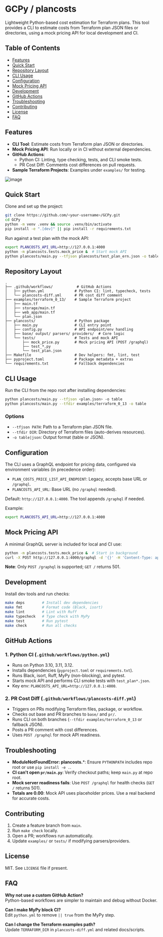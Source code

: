 # GCPy / plancosts

Lightweight Python-based cost estimation for Terraform plans. This tool provides a CLI to estimate costs from Terraform plan JSON files or directories, using a mock pricing API for local development and CI.

## Table of Contents
- [Features](#features)
- [Quick Start](#quick-start)
- [Repository Layout](#repository-layout)
- [CLI Usage](#cli-usage)
- [Configuration](#configuration)
- [Mock Pricing API](#mock-pricing-api)
- [Development](#development)
- [GitHub Actions](#github-actions)
- [Troubleshooting](#troubleshooting)
- [Contributing](#contributing)
- [License](#license)
- [FAQ](#faq)

## Features
- **CLI Tool**: Estimate costs from Terraform plan JSON or directories.
- **Mock Pricing API**: Run locally or in CI without external dependencies.
- **GitHub Actions**:
  - Python CI: Linting, type checking, tests, and CLI smoke tests.
  - PR Cost Diff: Comments cost differences on pull requests.
- **Sample Terraform Projects**: Examples under `examples/` for testing.

![image](https://i.imgur.com/MO3dUsB.png)

## Quick Start
Clone and set up the project:

```bash
git clone https://github.com/<your-username>/GCPy.git
cd GCPy
python -m venv .venv && source .venv/bin/activate
pip install -e ".[dev]" || pip install -r requirements.txt
```

Run against a test plan with the mock API:

```bash
export PLANCOSTS_API_URL=http://127.0.0.1:4000
python -m plancosts.tests.mock_price &  # Start mock API
python plancosts/main.py --tfjson plancosts/test_plan_ern.json -o table
```

## Repository Layout
```
.
├── .github/workflows/           # GitHub Actions
│   ├── python.yml              # Python CI: lint, typecheck, tests
│   └── plancosts-diff.yml      # PR cost diff comment
├── examples/terraform_0_13/    # Sample Terraform project
│   ├── main.tf
│   ├── storage/main.tf
│   ├── web_app/main.tf
│   └── plan.json
├── plancosts/                  # Python package
│   ├── main.py                 # CLI entry point
│   ├── config.py               # API endpoint/env handling
│   ├── base/ output/ parsers/ providers/  # Core logic
│   └── tests/                  # Tests and mock API
│       ├── mock_price.py       # Mock pricing API (POST /graphql)
│       ├── test_*.py
│       └── test_plan.json
├── Makefile                    # Dev helpers: fmt, lint, test
├── pyproject.toml              # Package metadata + extras
└── requirements.txt            # Fallback dependencies
```

## CLI Usage
Run the CLI from the repo root after installing dependencies:

```bash
python plancosts/main.py --tfjson <plan.json> -o table
python plancosts/main.py --tfdir examples/terraform_0_13 -o table
```

### Options
- `--tfjson PATH`: Path to a Terraform plan JSON file.
- `--tfdir DIR`: Directory of Terraform files (auto-derives resources).
- `-o table|json`: Output format (table or JSON).

## Configuration
The CLI uses a GraphQL endpoint for pricing data, configured via environment variables (in precedence order):

- `PLAN_COSTS_PRICE_LIST_API_ENDPOINT`: Legacy, accepts base URL or `/graphql`.
- `PLANCOSTS_API_URL`: Base URL (no `/graphql` needed).

Default: `http://127.0.0.1:4000`. The tool appends `/graphql` if needed.

Example:
```bash
export PLANCOSTS_API_URL=http://127.0.0.1:4000
```

## Mock Pricing API
A minimal GraphQL server is included for local and CI use:

```bash
python -m plancosts.tests.mock_price &  # Start in background
curl -X POST http://127.0.0.1:4000/graphql -d '{}' -H 'Content-Type: application/json'
```

**Note**: Only `POST /graphql` is supported; `GET /` returns 501.

## Development
Install dev tools and run checks:

```bash
make deps        # Install dev dependencies
make fmt         # Format code (Black, isort)
make lint        # Lint with Ruff
make typecheck   # Type check with MyPy
make test        # Run pytest
make check       # Run all checks
```

## GitHub Actions
### 1. Python CI (`.github/workflows/python.yml`)
- Runs on Python 3.10, 3.11, 3.12.
- Installs dependencies (`pyproject.toml` or `requirements.txt`).
- Runs Black, isort, Ruff, MyPy (non-blocking), and pytest.
- Starts mock API and performs CLI smoke tests with `test_plan*.json`.
- Key env: `PLANCOSTS_API_URL=http://127.0.0.1:4000`.

### 2. PR Cost Diff (`.github/workflows/plancosts-diff.yml`)
- Triggers on PRs modifying Terraform files, package, or workflow.
- Checks out base and PR branches to `base/` and `pr/`.
- Runs CLI on both branches (`--tfdir examples/terraform_0_13` or fallback JSON).
- Posts a PR comment with cost differences.
- Uses `POST /graphql` for mock API readiness.

## Troubleshooting
- **ModuleNotFoundError: plancosts.***: Ensure `PYTHONPATH` includes repo root or use `pip install -e .`.
- **CI can't open `pr/main.py`**: Verify checkout paths; keep `main.py` at repo root.
- **Mock server readiness fails**: Use `POST /graphql` for health checks (`GET /` returns 501).
- **Totals are 0.00**: Mock API uses placeholder prices. Use a real backend for accurate costs.

## Contributing
1. Create a feature branch from `main`.
2. Run `make check` locally.
3. Open a PR; workflows run automatically.
4. Update `examples/` or `tests/` if modifying parsers/providers.

## License
MIT. See `LICENSE` file if present.

## FAQ
**Why not use a custom GitHub Action?**  
Python-based workflows are simpler to maintain and debug without Docker.

**Can I make MyPy block CI?**  
Edit `python.yml` to remove `|| true` from the MyPy step.

**Can I change the Terraform examples path?**  
Update `TERRAFORM_DIR` in `plancosts-diff.yml` and related docs/scripts.
